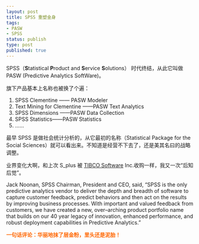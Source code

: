 ```yaml
--- 
layout: post
title: SPSS 重塑金身
tags: 
- PASW
- SPSS
status: publish
type: post
published: true
---
```

SPSS（<strong>S</strong>tatistical <strong>P</strong>roduct and <strong>S</strong>ervice <strong>S</strong>olutions） 时代终结，从此它叫做 PASW (Predictive Analytics SoftWare)。

旗下产品基本上名称也被换了个遍：
<ol>
	<li>SPSS Clementine —— PASW Modeler</li>
	<li>Text Mining for Clementine ——PASW Text Analytics</li>
	<li>SPSS Dimensions ——PASW Data Collection</li>
	<li>SPSS Statistics——PASW Statistics</li>
	<li>……</li>
</ol>
最早 SPSS 是做社会统计分析的，从它最初的名称（Statistical Package for the Social Sciences）就可以看出来。不知道是经营不下去了，还是美其名曰的战略调整。

业界变化大啊，和上次 S_plus 被 <a href="http://en.wikipedia.org/wiki/TIBCO_Software">TIBCO Software</a> Inc.收购一样，我又一次“后知后觉”。

Jack Noonan, SPSS Chairman, President and CEO, said, “SPSS is the only predictive analytics vendor to deliver the depth and breadth of software to capture customer feedback, predict behaviors and then act on the results by improving business processes. With important and valued feedback from customers, we have created a new, over–arching product portfolio name that builds on our 40 year legacy of innovation, enhanced performance, and robust deployment capabilities in Predictive Analytics.”

<strong><span style="color: #ff6600;">一句话评论：华丽地抹了层金粉，里头还是泥胎！</span></strong>
